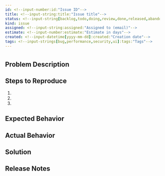 ```yaml
---
id: <!--input-number:id:"Issue ID"-->
title: <!--input-string:title:"Issue title"-->
status: <!--input-string[backlog,todo,doing,review,done,released,abandoned,archived]:status:"Current status"-->
kind: issue
assigned: <!--input-string:assigned:"Assigned to (email)"-->
estimate: <!--input-number:estimate:"Estimate in days"-->
created: <!--input-datetime[yyyy-mm-dd]:created:"Creation date"-->
tags: <!--input-strings[bug,performance,security,ui]:tags:"Tags"-->
---
```


# <!--input-string:title:"Issue title"-->

## Problem Description
<!--input-string:problem:"What is the problem?"-->

## Steps to Reproduce
1. <!--input-string:step1:"First step"-->
2. <!--input-string:step2:"Second step"-->
3. <!--input-string:step3:"Third step"-->

## Expected Behavior
<!--input-string:expected:"What should happen?"-->

## Actual Behavior
<!--input-string:actual:"What actually happens?"-->

## Solution
<!--input-string:solution:"Proposed solution"-->

## Release Notes
<!--input-string:release_notes:"Public-facing changes (optional)"-->
